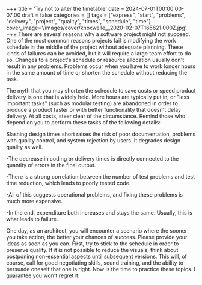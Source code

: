 +++
title = 'Try not to alter the timetable'
date = 2024-07-01T00:00:00-07:00
draft = false
categories = []
tags = ["express", "start", "problems", "delivery", "project", "quality", "times", "schedule", "time"]
cover_image='/images/cover/knoxwelle__2020-02-07T165621.000Z.jpg'
+++
There are several reasons why a software project might not succeed. One of the most common reasons projects fail is modifying the work schedule in the middle of the project without adequate planning. These kinds of failures can be avoided, but it will require a large team effort to do so. Changes to a project's schedule or resource allocation usually don't result in any problems. Problems occur when you have to work longer hours in the same amount of time or shorten the schedule without reducing the task.

The myth that you may shorten the schedule to save costs or speed product delivery is one that is widely held. More hours are typically put in, or "less important tasks" (such as modular testing) are abandoned in order to produce a product faster or with better functionality that doesn't delay delivery. At all costs, steer clear of the circumstance. Remind those who depend on you to perform these tasks of the following details:

Slashing design times short raises the risk of poor documentation, problems with quality control, and system rejection by users. It degrades design quality as well.

-The decrease in coding or delivery times is directly connected to the quantity of errors in the final output.

-There is a strong correlation between the number of test problems and test time reduction, which leads to poorly tested code. 

-All of this suggests operational problems, and fixing these problems is much more expensive.

-In the end, expenditure both increases and stays the same. Usually, this is what leads to failure.

One day, as an architect, you will encounter a scenario where the sooner you take action, the better your chances of success. Please provide your ideas as soon as you can. First, try to stick to the schedule in order to preserve quality. If it is not possible to reduce the visuals, think about postponing non-essential aspects until subsequent versions. This will, of course, call for good negotiating skills, sound training, and the ability to persuade oneself that one is right. Now is the time to practice these topics. I guarantee you won't regret it.